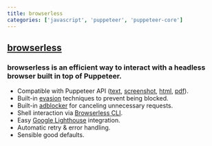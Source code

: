 ```yaml
---
title: browserless
categories: ['javascript', 'puppeteer', 'puppeteer-core']
---
```

## [browserless](https://github.com/microlinkhq/browserless)

### browserless is an efficient way to interact with a headless browser built in top of Puppeteer.


- Compatible with Puppeteer API ([text](texturl-options), [screenshot](#screenshoturl-options), [html](#htmlurl-options), [pdf](#pdfurl-options)).
- Built-in [evasion](#evasions) techniques to prevent being blocked.
- Built-in [adblocker](#adblock) for canceling unnecessary requests.
- Shell interaction via [Browserless CLI](command-line-interface).
- Easy [Google Lighthouse](#lighthouse) integration.
- Automatic retry & error handling.
- Sensible good defaults.
